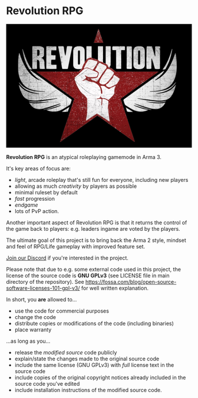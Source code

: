 # Revolution RPG

![](/logos/logo_black_vignette_JPG.jpg)

**Revolution RPG** is an atypical roleplaying gamemode in Arma 3.

It's key areas of focus are:

- _light_, arcade roleplay that's still fun for everyone, including new players
- allowing as much _creativity_ by players as possible
- minimal ruleset by default
- _fast_ progression
- _endgame_
- lots of PvP action.

Another important aspect of Revolution RPG is that it returns the control of the game back to players: e.g. leaders ingame are voted by the players.

The ultimate goal of this project is to bring back the Arma 2 style, mindset and feel of RPG/Life gameplay with improved feature set.

[Join our Discord](https://discord.gg/2Gg6uMg5jD) if you're interested in the project.



Please note that due to e.g. some external code used in this project, the license of the source code is **GNU GPLv3** (see LICENSE file in main directory of the repository). See https://fossa.com/blog/open-source-software-licenses-101-gpl-v3/ for well written explanation.


In short, you **are** allowed to...

- use the code for commercial purposes
- change the code
- distribute copies or modifications of the code (including binaries)
- place warranty


...as long as you...

- release the _modified source_ code publicly
- explain/state the changes made to the original source code
- include the same license (GNU GPLv3) with _full_ license text in the source code
- include copies of the original copyright notices already included in the source code you've edited
- include installation instructions of the modified source code.
